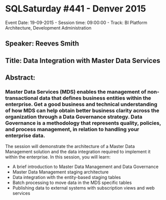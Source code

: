 # SQLSaturday #441 - Denver 2015
Event Date: 19-09-2015 - Session time: 09:00:00 - Track: BI Platform Architecture, Development  Administration
## Speaker: Reeves Smith
## Title: Data Integration with Master Data Services 
## Abstract:
### Master Data Services (MDS) enables the management of non-transactional data that defines business entities within the enterprise. Get a good business and technical understanding of how MDS can help obtain better business clarity across the organization through a Data Governance strategy. Data Governance is a methodology that represents quality, policies, and process management, in relation to handling your enterprise data. 
The session will demonstrate the architecture of a Master Data Management solution and the data integration required to implement it within the enterprise.
In this session, you will learn:
* A brief introduction to Master Data Management and Data Governance
* Master Data Management staging architecture
* Data integration with the entity-based staging tables
* Batch processing to move data in the MDS specific tables
* Publishing data to external systems with subscription views and web services

